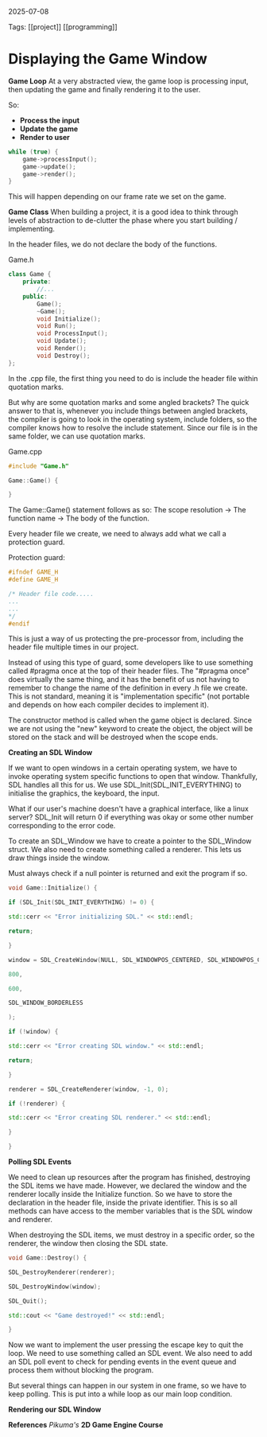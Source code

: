 
2025-07-08 

Tags: [[project]] [[programming]]

# **Displaying the Game Window**

**Game Loop**
At a very abstracted view, the game loop is processing input, then updating the game and finally rendering it to the user.

So:
- **Process the input**
- **Update the game**
- **Render to user**

```cpp
while (true) {
	game->processInput();
	game->update();
	game->render();
}
```

This will happen depending on our frame rate we set on the game.

**Game Class**
When building a project, it is a good idea to think through levels of abstraction to de-clutter the phase where you start building / implementing.

In the header files, we do not declare the body of the functions.

Game.h
```cpp
class Game {
	private:
		//...
	public:
		Game();
		~Game();
		void Initialize();
		void Run();
		void ProcessInput();
		void Update();
		void Render();
		void Destroy();
};
```

In the .cpp file, the first thing you need to do is include the header file within quotation marks. 

But why are some quotation marks and some angled brackets? 
The quick answer to that is, whenever you include things between angled brackets, the compiler is going to look in the operating system, include folders, so the compiler knows how to resolve the include statement. Since our file is in the same folder, we can use quotation marks.

Game.cpp
```cpp
#include "Game.h"

Game::Game() {

}
```

The $\text{Game::Game()}$ statement follows as so:
The scope resolution -> The function name -> The body of the function.

Every header file we create, we need to always add what we call a $\text{protection guard}$.

Protection guard:
```cpp
#ifndef GAME_H
#define GAME_H

/* Header file code.....
...
...
*/
#endif
```

This is just a way of us protecting the pre-processor from, including the header file multiple times in our project.

Instead of using this type of guard, some developers like to use something called
$\text{\#pragma once}$ at the top of their header files. The "$\text{\#pragma once}$" does virtually the same thing, and it has the benefit of us not having to remember to change the name of the definition in every .h file we create. This is not standard, meaning it is "implementation specific" (not portable and depends on how each compiler decides to implement it).

The constructor method is called when the game object is declared. Since we are not using the $\text{"new"}$ keyword to create the object, the object will be stored on the $\text{stack}$ and will be destroyed when the scope ends.

**Creating an SDL Window**

If we want to open windows in a certain operating system, we have to invoke operating system specific functions to open that window. Thankfully, SDL handles all this for us.
We use $\text{SDL\_Init(SDL\_INIT\_EVERYTHING)}$ to initialise the graphics, the keyboard, the input.

What if our user's machine doesn't have a graphical interface, like a linux server?
$\text{SDL\_Init}$ will return 0 if everything was okay or some other number corresponding to the error code.

To create an $\text{SDL\_Window}$ we have to create a pointer to the $\text{SDL\_Window}$ struct.
We also need to create something called a renderer. This lets us draw things inside the window.

Must always check if a null pointer is returned and exit the program if so.

```cpp
void Game::Initialize() {

if (SDL_Init(SDL_INIT_EVERYTHING) != 0) {

std::cerr << "Error initializing SDL." << std::endl;

return;

}

window = SDL_CreateWindow(NULL, SDL_WINDOWPOS_CENTERED, SDL_WINDOWPOS_CENTERED,

800,

600,

SDL_WINDOW_BORDERLESS

);

if (!window) {

std::cerr << "Error creating SDL window." << std::endl;

return;

}

renderer = SDL_CreateRenderer(window, -1, 0);

if (!renderer) {

std::cerr << "Error creating SDL renderer." << std::endl;

}

}
```

**Polling SDL Events**

We need to clean up resources after the program has finished, destroying the SDL items we have made. However, we declared the window and the renderer locally inside the $\text{Initialize}$ function. So we have to store the declaration in the header file, inside the private identifier. This is so all methods can have access to the member variables that is the SDL window and renderer.

When destroying the SDL items, we must destroy in a specific order, so the renderer, the window then closing the SDL state. 

```cpp
void Game::Destroy() {

SDL_DestroyRenderer(renderer);

SDL_DestroyWindow(window);

SDL_Quit();

std::cout << "Game destroyed!" << std::endl;

}
```

Now we want to implement the user pressing the escape key to quit the loop. We need to use something called an SDL event. We also need to add an SDL poll event to check for pending events in the event queue and process them without blocking the program.

But several things can happen in our system in one frame, so we have to keep polling. This is put into a while loop as our main loop condition.

**Rendering our SDL Window**



**References**
*Pikuma's*
**2D Game Engine Course**
